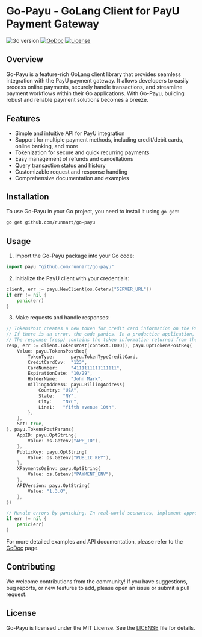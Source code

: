 # Go-Payu - GoLang Client for PayU Payment Gateway

![Go version](https://img.shields.io/github/go-mod/go-version/runnart/go-payu)
[![GoDoc](https://godoc.org/github.com/runnart/go-payu?status.svg)](https://pkg.go.dev/github.com/runnart/go-payu)
[![License](https://img.shields.io/badge/license-MIT-blue.svg)](https://github.com/runnart/go-payu/blob/main/LICENSE)

## Overview

Go-Payu is a feature-rich GoLang client library that provides seamless integration with the PayU payment gateway. It allows developers to easily process online payments, securely handle transactions, and streamline payment workflows within their Go applications. With Go-Payu, building robust and reliable payment solutions becomes a breeze.

## Features

- Simple and intuitive API for PayU integration
- Support for multiple payment methods, including credit/debit cards, online banking, and more
- Tokenization for secure and quick recurring payments
- Easy management of refunds and cancellations
- Query transaction status and history
- Customizable request and response handling
- Comprehensive documentation and examples

## Installation

To use Go-Payu in your Go project, you need to install it using `go get`:

```bash
go get github.com/runnart/go-payu
```

## Usage

1. Import the Go-Payu package into your Go code:

```go
import payu "github.com/runnart/go-payu"
```

2. Initialize the PayU client with your credentials:

```go
client, err := payu.NewClient(os.Getenv("SERVER_URL"))
if err != nil {
    panic(err)
}
```

3. Make requests and handle responses:

```go
// TokensPost creates a new token for credit card information on the PayU server.
// If there is an error, the code panics. In a production application, handle errors gracefully.
// The response (resp) contains the token information returned from the PayU server.
resp, err := client.TokensPost(context.TODO(), payu.OptTokensPostReq{
    Value: payu.TokensPostReq{
        TokenType:      payu.TokenTypeCreditCard,
        CreditCardCvv:  "123",
        CardNumber:     "4111111111111111",
        ExpirationDate: "10/29",
        HolderName:     "John Mark",
        BillingAddress: payu.BillingAddress{
            Country: "USA",
            State:   "NY",
            City:    "NYC",
            Line1:   "fifth avenue 10th",
        },
    },
    Set: true,
}, payu.TokensPostParams{
    AppID: payu.OptString{
        Value: os.Getenv("APP_ID"),
    },
    PublicKey: payu.OptString{
        Value: os.Getenv("PUBLIC_KEY"),
    },
    XPaymentsOsEnv: payu.OptString{
        Value: os.Getenv("PAYMENT_ENV"),
    },
    APIVersion: payu.OptString{
        Value: "1.3.0",
    },
})

// Handle errors by panicking. In real-world scenarios, implement appropriate error handling.
if err != nil {
    panic(err)
}

```

For more detailed examples and API documentation, please refer to the [GoDoc](https://pkg.go.dev/github.com/runnart/go-payu) page.

## Contributing

We welcome contributions from the community! If you have suggestions, bug reports, or new features to add, please open an issue or submit a pull request.


## License

Go-Payu is licensed under the MIT License. See the [LICENSE](https://github.com/runnart/go-payu/blob/main/LICENSE) file for details.


